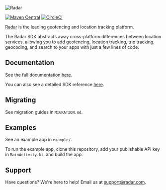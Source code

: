 ![Radar](https://raw.githubusercontent.com/radarlabs/radar-sdk-android/master/logo.png?v=3)

[![Maven Central](https://shields.io/maven-central/v/io.radar/sdk)](https://search.maven.org/artifact/io.radar/sdk)
[![CircleCI](https://circleci.com/gh/radarlabs/radar-sdk-android/tree/master.svg?style=shield)](https://app.circleci.com/pipelines/github/radarlabs/radar-sdk-android?branch=master)

[Radar](https://radar.io) is the leading geofencing and location tracking platform.

The Radar SDK abstracts away cross-platform differences between location services, allowing you to add geofencing, location tracking, trip tracking, geocoding, and search to your apps with just a few lines of code.

## Documentation

See the full documentation [here](https://radar.io/documentation).

You can also see a detailed SDK reference [here](https://radarlabs.github.io/radar-sdk-android/).

## Migrating

See migration guides in `MIGRATION.md`.

## Examples

See an example app in `example/`.

To run the example app, clone this repository, add your publishable API key in `MainActivity.kt`, and build the app.

## Support

Have questions? We're here to help! Email us at [support@radar.com](mailto:support@radar.com).
